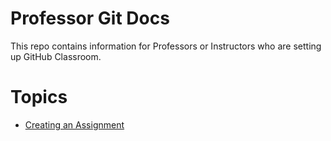 # Professor Git Docs

This repo contains information for Professors or Instructors who are setting up GitHub Classroom.

# Topics

- [Creating an Assignment][create-assignment]

[create-assignment]: create-assignment.md